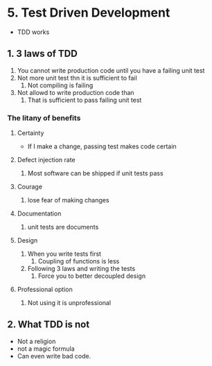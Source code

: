 # 5. Test Driven Development

- TDD works



## 1. 3 laws of TDD

1. You cannot write production code until you have a failing unit test
2. Not more unit test thn it is sufficient to fail
   1. Not compiling is failing
3. Not allowd to write production code than
   1. That is sufficient to pass failing unit test



### The litany of benefits

1. Certainty
   - If I make a change, passing test makes code certain

2. Defect injection rate
   1. Most software can be shipped if unit tests pass
3. Courage
   1. lose fear of making changes
4. Documentation
   1. unit tests are documents
5. Design
   1. When you write tests first
      1. Coupling of functions is less
   2. Following 3 laws and writing the tests
      1. Force you to better decoupled design
6. Professional option
   1. Not using it is unprofessional



## 2. What TDD is not

- Not a religion
- not a magic formula
- Can even write bad code.